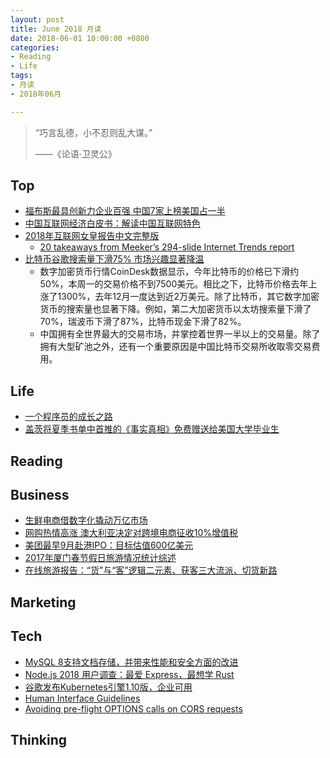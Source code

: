 ```yaml
---
layout: post
title: June 2018 月读
date: 2018-06-01 10:00:00 +0800
categories:
- Reading
- Life
tags:
- 月读
- 2018年06月

---
```


<blockquote class="blockquote-center">
<p>“巧言乱德，小不忍则乱大谋。”</p>
<p>——《论语·卫灵公》</p>
</blockquote>

## Top

- [福布斯最具创新力企业百强 中国7家上榜美国占一半](https://www.cnbeta.com/articles/tech/731663.htm)
- [中国互联网经济白皮书：解读中国互联网特色](http://www.aliresearch.com/blog/article/detail/id/21384.html)
- [2018年互联网女皇报告中文完整版](http://tech.qq.com/a/20180531/003593.htm#p=1)
	- [20 takeaways from Meeker’s 294-slide Internet Trends report](https://techcrunch.com/gallery/mary-meeker-internet-trends-2018/)
- [比特币谷歌搜索量下滑75% 市场兴趣显著降温](http://m.cnbeta.com/view/733619.htm)
	- 数字加密货币行情CoinDesk数据显示，今年比特币的价格已下滑约50%，本周一的交易价格不到7500美元。相比之下，比特币价格去年上涨了1300%，去年12月一度达到近2万美元。除了比特币，其它数字加密货币的搜索量也显著下降。例如，第二大加密货币以太坊搜索量下滑了70%，瑞波币下滑了87%，比特币现金下滑了82%。
	- 中国拥有全世界最大的交易市场，并掌控着世界一半以上的交易量。除了拥有大型矿池之外，还有一个重要原因是中国比特币交易所收取零交易费用。


## Life

- [一个程序员的成长之路](https://github.com/fouber/blog/issues/41)
- [盖茨将夏季书单中首推的《事实真相》免费赠送给美国大学毕业生](http://m.cnbeta.com/view/733759.htm)

## Reading



## Business

- [生鲜电商借数字化撬动万亿市场](http://www.sheitc.gov.cn/jjyw/677244.htm)
- [网购热情高涨 澳大利亚决定对跨境电商征收10%增值税](http://m.cnbeta.com/view/733697.htm)
- [美团最早9月赴港IPO：目标估值600亿美元](http://m.cnbeta.com/view/733653.htm)
- [2017年厦门春节假日旅游情况统计综述](http://www.xmtravel.gov.cn/ztbd/cjhjztj/201702/t20170203_1532003.htm)
- [在线旅游报告：“货”与“客”逻辑二元素、获客三大流派、切货新路](https://36kr.com/p/5137966.html)

## Marketing


## Tech

- [MySQL 8支持文档存储，并带来性能和安全方面的改进](http://www.infoq.com/cn/news/2018/06/mysql8)
- [Node.js 2018 用户调查：最爱 Express，最想学 Rust](http://m.cnbeta.com/view/733733.htm)
- [谷歌发布Kubernetes引擎1.10版，企业可用](http://www.infoq.com/cn/news/2018/06/google-kubernetes-engine-1.10-ga)
- [Human Interface Guidelines](https://developer.apple.com/design/human-interface-guidelines/)
- [Avoiding pre-flight OPTIONS calls on CORS requests](https://medium.com/@praveen.beatle/avoiding-pre-flight-options-calls-on-cors-requests-baba9692c21a)

## Thinking

